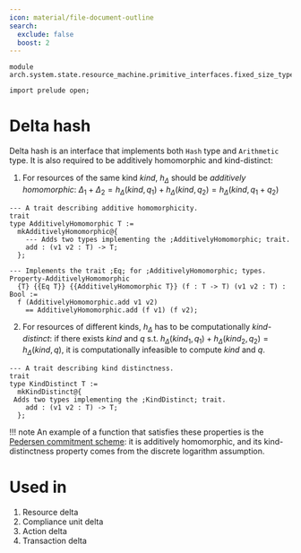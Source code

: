 ```yaml
---
icon: material/file-document-outline
search:
  exclude: false
  boost: 2
---
```


```juvix
module
arch.system.state.resource_machine.primitive_interfaces.fixed_size_type.delta_hash;

import prelude open;
```

# Delta hash

Delta hash is an interface that implements both `Hash` type and `Arithmetic` type. It is also required to be additively homomorphic and kind-distinct:

1. For resources of the same kind $kind$, $h_{\Delta}$ should be *additively homomorphic*:
$\Delta_1 + \Delta_2 = h_{\Delta}(kind, q_1) + h_{\Delta}(kind, q_2) =
h_{\Delta}(kind, q_1 + q_2)$

```juvix
--- A trait describing additive homomorphicity.
trait
type AdditivelyHomomorphic T :=
  mkAdditivelyHomomorphic@{
    --- Adds two types implementing the ;AdditivelyHomomorphic; trait.
    add : (v1 v2 : T) -> T;
  };
```


```juvix
--- Implements the trait ;Eq; for ;AdditivelyHomomorphic; types.
Property-AdditivelyHomomorphic
  {T} {{Eq T}} {{AdditivelyHomomorphic T}} (f : T -> T) (v1 v2 : T) : Bool :=
  f (AdditivelyHomomorphic.add v1 v2)
    == AdditivelyHomomorphic.add (f v1) (f v2);
```

2. For resources of different kinds, $h_\Delta$ has to be computationally
*kind-distinct*: if there exists $kind$ and $q$ s.t. $h_\Delta(kind_1, q_1) +
h_\Delta(kind_2, q_2) = h_\Delta(kind, q)$, it is computationally infeasible to
compute $kind$ and $q$.

```juvix
--- A trait describing kind distinctness.
trait
type KindDistinct T :=
  mkKindDistinct@{
 Adds two types implementing the ;KindDistinct; trait.
    add : (v1 v2 : T) -> T;
  };
```


!!! note
    An example of a function that satisfies these properties is the [Pedersen commitment scheme](https://link.springer.com/content/pdf/10.1007/3-540-46766-1_9.pdf#page=3): it is additively homomorphic, and its kind-distinctness property comes from the discrete logarithm assumption.

# Used in
1. Resource delta
2. Compliance unit delta
3. Action delta
4. Transaction delta



